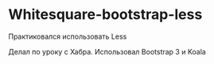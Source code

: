 # Whitesquare-bootstrap-less
Практиковался использовать Less


Делал по уроку с Хабра. Использовал Bootstrap 3 и Koala
